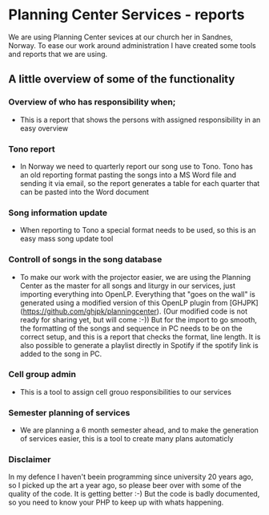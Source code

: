 # Planning Center Services - reports

We are using Planning Center sevices at our church her in Sandnes, Norway. To ease our work around administration I have created some tools and reports that we are using.

## A little overview of some of the functionality
### Overview of who has responsibility when;
- This is a report that shows the persons with assigned responsibility in an easy overview

### Tono report
- In Norway we need to quarterly report our song use to Tono. Tono has an old reporting format pasting the songs into a MS Word file and sending it via email, so the report generates a table for each quarter that can be pasted into the Word document

### Song information update
- When reporting to Tono a special format needs to be used, so this is an easy mass song update tool

### Controll of songs in the song database
- To make our work with the projector easier, we are using the Planning Center as the master for all songs and liturgy in our services, just importing everything into OpenLP. Everything that "goes on the wall" is generated using a modified version of this OpenLP plugin from [GHJPK] (https://github.com/ghjpk/planningcenter). (Our modified code is not ready for sharing yet, but will come :-)) But for the import to go smooth, the formatting of the songs and sequence in PC needs to be on the correct setup, and this is a report that checks the format, line length. It is also possible to generate a playlist directly in Spotify if the spotify link is added to the song in PC.

### Cell group admin
- This is a tool to assign cell grouo responsibilities to our services

### Semester planning of services
- We are planning a 6 month semester ahead, and to make the generation of services easier, this is a tool to create many plans automaticly

### Disclaimer
In my defence I haven't beein programming since university 20 years ago, so I picked up the art a year ago, so please beer over with some of the quality of the code. It is getting better :-) But the code is badly documented, so you need to know your PHP to keep up with whats happening.
